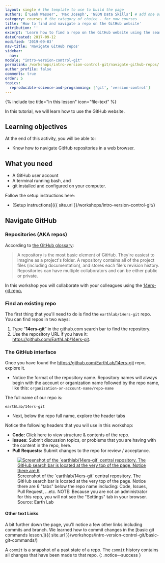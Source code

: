```yaml
---
layout: single # the template to use to build the page
authors: ['Leah Wasser', 'Max Joseph', 'NEON Data Skills'] # add one or more authors as a list
category: courses # the category of choice - for now courses
title: 'How to find and navigate a repo on the GitHub website'
attribution: ''
excerpt: 'Learn how to find a repo on the GitHub website using the search. Also get to know the GitHub repo interface. '
dateCreated: 2017-09-12
modified: '2019-09-03'
nav-title: 'Navigate GitHub repos'
sidebar:
  nav:
module: "intro-version-control-git"
permalink: /workshops/intro-version-control-git/navigate-github-repos/
author_profile: false
comments: true
order: 5
topics:
  reproducible-science-and-programming: ['git', 'version-control']
---
```


{% include toc title="In this lesson" icon="file-text" %}

In this tutorial, we will learn how to use the GitHub website.

<div class='notice--success' markdown="1">

## <i class="fa fa-graduation-cap" aria-hidden="true"></i> Learning objectives
At the end of this activity, you will be able to:

* Know how to navigate GitHub repositories in a web browser.


## <i class="fa fa-check-square-o fa-2" aria-hidden="true"></i> What you need

* A GitHub user account
* A terminal running bash, and
* git installed and configured on your computer.

Follow the setup instructions here:
* [Setup instructions]({{ site.url }}/workshops/intro-version-control-git/)

</div>


## Navigate GitHub

### Repositories (AKA repos)

According to
<a href="https://help.github.com/articles/github-glossary/" target="_blank"> the GitHub glossary</a>:

> A repository is the most basic element of GitHub. They're easiest to imagine
as a project's folder. A repository contains all of the project files (including
documentation), and stores each file's revision history. Repositories can have
multiple collaborators and can be either public or private.

In this workshop you will collaborate with your colleagues using the
<a href="https://github.com/EarthLab/14ers-git" target="_blank">14ers-git repo.</a>

### Find an existing repo

The first thing that you'll need to do is find the `earthlab/14ers-git` repo.
You can find repos in two ways:

1. Type “**14ers-git**”  in the github.com search bar to find the repository.
2. Use the repository URL if you have it:
<a href="https://github.com/EarthLab/14ers-git" target="_blank"> https://github.com/EarthLab/14ers-git</a>.

### The GitHub interface

Once you have found the https://github.com/EarthLab/14ers-git repo,
explore it.

* Notice the format of the repository name. Repository names will always begin with the account or organization name followed by the repo name, like this: `organization-or-account-name/repo-name`

The full name of our repo is:

 `earthLab/14ers-git`

* Next, below the repo full name, explore the header tabs

Notice the following headers that you will use in this workshop:

* **Code:** Click here to view structure & contents of the repo.
* **Issues:** Submit discussion topics, or problems that you are having with
the content in the repo, here.
* **Pull Requests:** Submit changes to the repo for review /
acceptance.

 <figure>
	<a href="{{ site.url }}/images/workshops/version-control/github-repo-interface.png">
	<img src="{{ site.url }}/images/workshops/version-control/github-repo-interface.png" alt = "Screenshot of the `earthlab/14ers-git` central repository. The GitHub search bar is located at the very top of the page. Notice there are 6 "tabs" below the repo name including: Code, Issues, Pull Request, ...etc. Because you are not an administrator for this repo, you will not see the "Settings" tab in your browser."></a>
	<figcaption> Screenshot of the `earthlab/14ers-git` central repository.
	The GitHub search bar is located at the very top of the page. Notice there are 6
	"tabs" below the repo name including: Code, Issues, Pull Request, ...etc.
  NOTE: Because you are not an administrator for this
	repo, you will not see the "Settings" tab in your browser.
	Source: Earth Lab
	</figcaption>
</figure>



#### Other text Links

A bit further down the page, you'll notice a few other links including
commits and branch. We learned how to commit changes in the [basic git commands lesson.]({{ site.url }}/workshops/intro-version-control-git/basic-git-commands/)


<i class="fa fa-star"></i> A `commit` is a snapshot of a past state of a repo.
The `commit` history contains all changes that have been made to that repo.
{: .notice--success }
